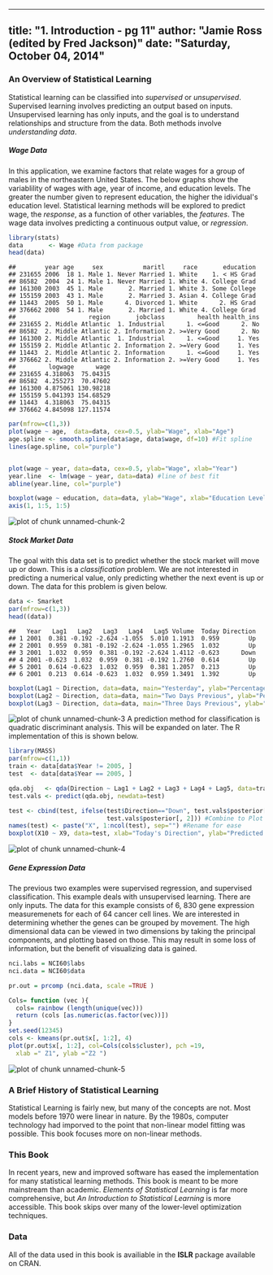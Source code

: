 ---------------------------------------------
title: "1. Introduction - pg 11"
author: "Jamie Ross (edited by Fred Jackson)"
date: "Saturday, October 04, 2014"
---------------------------------------------


### An Overview of Statistical Learning

Statistical learning can be classified into *supervised* or *unsupervised*. Supervised learning involves predicting an output based on inputs. Unsupervised learning has only inputs, and the goal is to understand relationships and structure from the data. Both methods involve *understanding data*.

##### Wage Data

In this application, we examine factors that relate wages for a group of males in the northeastern United States. The below graphs show the variablility of wages with age, year of income, and education levels. The greater the number given to represent education, the higher the idividual's education level. Statistical learning methods will be explored to predict wage, the *response*, as a function of other variables, the *features*. The wage data involves predicting a continuous output value, or *regression*. 


```r
library(stats)
data       <- Wage #Data from package 
head(data)
```

```
##        year age     sex           maritl     race       education
## 231655 2006  18 1. Male 1. Never Married 1. White    1. < HS Grad
## 86582  2004  24 1. Male 1. Never Married 1. White 4. College Grad
## 161300 2003  45 1. Male       2. Married 1. White 3. Some College
## 155159 2003  43 1. Male       2. Married 3. Asian 4. College Grad
## 11443  2005  50 1. Male      4. Divorced 1. White      2. HS Grad
## 376662 2008  54 1. Male       2. Married 1. White 4. College Grad
##                    region       jobclass         health health_ins
## 231655 2. Middle Atlantic  1. Industrial      1. <=Good      2. No
## 86582  2. Middle Atlantic 2. Information 2. >=Very Good      2. No
## 161300 2. Middle Atlantic  1. Industrial      1. <=Good     1. Yes
## 155159 2. Middle Atlantic 2. Information 2. >=Very Good     1. Yes
## 11443  2. Middle Atlantic 2. Information      1. <=Good     1. Yes
## 376662 2. Middle Atlantic 2. Information 2. >=Very Good     1. Yes
##         logwage      wage
## 231655 4.318063  75.04315
## 86582  4.255273  70.47602
## 161300 4.875061 130.98218
## 155159 5.041393 154.68529
## 11443  4.318063  75.04315
## 376662 4.845098 127.11574
```

```r
par(mfrow=c(1,3))
plot(wage ~ age,  data=data, cex=0.5, ylab="Wage", xlab="Age")
age.spline <- smooth.spline(data$age, data$wage, df=10) #Fit spline
lines(age.spline, col="purple")


plot(wage ~ year, data=data, cex=0.5, ylab="Wage", xlab="Year")
year.line  <- lm(wage ~ year, data=data) #line of best fit
abline(year.line, col="purple")

boxplot(wage ~ education, data=data, ylab="Wage", xlab="Education Level", xaxt="n")
axis(1, 1:5, 1:5)
```

![plot of chunk unnamed-chunk-2](figure/unnamed-chunk-2-1.png)

##### Stock Market Data
The goal with this data set is to predict whether the stock market will move up or down. This is a *classification* problem. We are not interested in predicting a numerical value, only predicting whether the next event is up or down. The data for this problem is given below.


```r
data <- Smarket
par(mfrow=c(1,3))
head((data))
```

```
##   Year   Lag1   Lag2   Lag3   Lag4   Lag5 Volume  Today Direction
## 1 2001  0.381 -0.192 -2.624 -1.055  5.010 1.1913  0.959        Up
## 2 2001  0.959  0.381 -0.192 -2.624 -1.055 1.2965  1.032        Up
## 3 2001  1.032  0.959  0.381 -0.192 -2.624 1.4112 -0.623      Down
## 4 2001 -0.623  1.032  0.959  0.381 -0.192 1.2760  0.614        Up
## 5 2001  0.614 -0.623  1.032  0.959  0.381 1.2057  0.213        Up
## 6 2001  0.213  0.614 -0.623  1.032  0.959 1.3491  1.392        Up
```

```r
boxplot(Lag1 ~ Direction, data=data, main="Yesterday", ylab="Percentage change in S&P")
boxplot(Lag2 ~ Direction, data=data, main="Two Days Previous", ylab="Percentage change in S&P")
boxplot(Lag3 ~ Direction, data=data, main="Three Days Previous", ylab="Percentage change in S&P")
```

![plot of chunk unnamed-chunk-3](figure/unnamed-chunk-3-1.png)
A prediction method for classification is quadratic discriminant analysis. This will be expanded on later. The R implementation of this is shown below. 


```r
library(MASS)
par(mfrow=c(1,1))
train <- data[data$Year != 2005, ]
test  <- data[data$Year == 2005, ]

qda.obj   <- qda(Direction ~ Lag1 + Lag2 + Lag3 + Lag4 + Lag5, data=train)
test.vals <- predict(qda.obj, newdata=test)

test <- cbind(test, ifelse(test$Direction=="Down", test.vals$posterior[, 1],
                           test.vals$posterior[, 2])) #Combine to Plot
names(test) <- paste("X", 1:ncol(test), sep="") #Rename for ease
boxplot(X10 ~ X9, data=test, xlab="Today's Direction", ylab="Predicted Probability") #Probability ~ Realized
```

![plot of chunk unnamed-chunk-4](figure/unnamed-chunk-4-1.png)

##### Gene Expression Data
The previous two examples were supervised regression, and supervised classification. This example deals with unsupervised learning. There are only inputs. The data for this example consists of 6, 830 gene expression measuremenets for each of 64 cancer cell lines. We are interested in determining whether the genes can be grouped by movement. The high dimensional data can be viewed in two dimensions by taking the principal components, and plotting based on those. This may result in some loss of information, but the benefit of visualizing data is gained.


```r
nci.labs = NCI60$labs
nci.data = NCI60$data

pr.out = prcomp (nci.data, scale =TRUE )

Cols= function (vec ){
  cols= rainbow (length(unique(vec)))
  return (cols [as.numeric(as.factor(vec))])
}
set.seed(12345)
cols <- kmeans(pr.out$x[, 1:2], 4)
plot(pr.out$x[, 1:2], col=Cols(cols$cluster), pch =19,
  xlab =" Z1", ylab ="Z2 ")
```

![plot of chunk unnamed-chunk-5](figure/unnamed-chunk-5-1.png)

### A Brief History of Statistical Learning
Statistical Learning is fairly new, but many of the concepts are not. Most models before 1970 were linear in nature. By the 1980s, computer technology had imporved to the point that non-linear model fitting was possible. This book focuses more on non-linear methods.

### This Book
In recent years, new and improved software has eased the implementation for many statistical learning methods. This book is meant to be more mainstream than academic. *Elements of Statistical Learning* is far more comprehensive, but *An Introduction to Statistical Learning* is more accessible. This book skips over many of the lower-level optimization techniques. 

### Data
All of the data used in this book is availiable in the **ISLR** package available on CRAN. 

